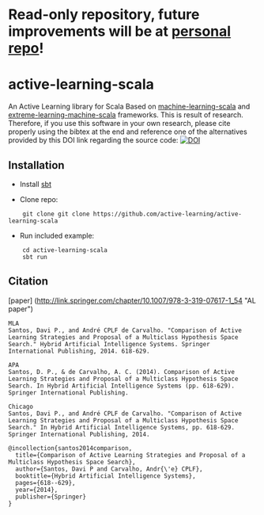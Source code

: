 Read-only repository, future improvements will be at [personal repo](https://github.com/davips/active-learning-scala)!
===========

active-learning-scala
=====================

An Active Learning library for Scala
Based on [machine-learning-scala](https://github.com/machine-learning-scala/mls "mls") 
and [extreme-learning-machine-scala](https://github.com/extreme-learning-machine/elm-scala "elm-scala") frameworks.
This is result of research.
Therefore, if you use this software in your own research,
please cite properly using the bibtex at the end and reference one of the alternatives provided by this DOI link regarding the source code:
[![DOI](https://zenodo.org/badge/doi/10.5281/zenodo.13733.svg)](http://dx.doi.org/10.5281/zenodo.13733)

Installation
------------

* Install [sbt](http://www.scala-sbt.org/release/tutorial/Installing-sbt-on-Linux.html "installing sbt")

* Clone repo:
```
    git clone git clone https://github.com/active-learning/active-learning-scala
```

* Run included example:
```
    cd active-learning-scala
    sbt run
```

Citation
--------
[paper] (http://link.springer.com/chapter/10.1007/978-3-319-07617-1_54 "AL paper")

```
MLA	
Santos, Davi P., and André CPLF de Carvalho. "Comparison of Active Learning Strategies and Proposal of a Multiclass Hypothesis Space Search." Hybrid Artificial Intelligence Systems. Springer International Publishing, 2014. 618-629.

APA	
Santos, D. P., & de Carvalho, A. C. (2014). Comparison of Active Learning Strategies and Proposal of a Multiclass Hypothesis Space Search. In Hybrid Artificial Intelligence Systems (pp. 618-629). Springer International Publishing.

Chicago	
Santos, Davi P., and André CPLF de Carvalho. "Comparison of Active Learning Strategies and Proposal of a Multiclass Hypothesis Space Search." In Hybrid Artificial Intelligence Systems, pp. 618-629. Springer International Publishing, 2014.

@incollection{santos2014comparison,
  title={Comparison of Active Learning Strategies and Proposal of a Multiclass Hypothesis Space Search},
  author={Santos, Davi P and Carvalho, Andr{\'e} CPLF},
  booktitle={Hybrid Artificial Intelligence Systems},
  pages={618--629},
  year={2014},
  publisher={Springer}
}
```
